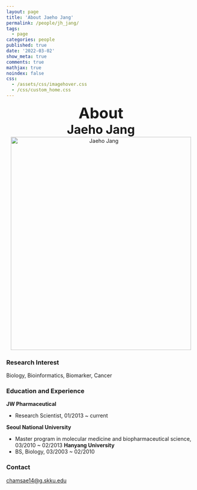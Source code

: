 ```yaml
---
layout: page
title: 'About Jaeho Jang'
permalink: /people/jh_jang/
tags:
  - page
categories: people
published: true
date: '2022-03-02'
show_meta: true
comments: true
mathjax: true
noindex: false
css: 
  - /assets/css/imagehover.css
  - /css/custom_home.css
---
```


<style>
.center{
  text-align: center;
}
</style>  

<link
    rel="stylesheet"
    href="https://cdnjs.cloudflare.com/ajax/libs/font-awesome/5.8.2/css/all.min.css"
  />


<div class="center"><div style="font-weight: bold; font-size: 40px;">
About</div></div>
<div class="center"><div style="font-weight: bold; font-size: 32px;">
Jaeho Jang
</div></div>


<div class="center">
    <img src="{{ site.url }}/assets/img/people/jh_jang.jpg" width="480px" height="568px" alt="Jaeho Jang" />
</div>


### **Research Interest**
Biology, Bioinformatics, Biomarker, Cancer

### **Education and Experience**

**JW Pharmaceutical**
- Research Scientist, 01/2013 ~ current

**Seoul National University**
- Master program in molecular medicine and biopharmaceutical science, 03/2010 ~ 02/2013
**Hanyang University**
- BS, Biology, 03/2003 ~ 02/2010

### **Contact**
<i class="fa fa-paper-plane"></i> chamsae14@g.skku.edu



